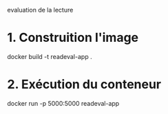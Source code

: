 
evaluation de la lecture

# 1. Construition l'image
docker build -t readeval-app .

# 2. Exécution du conteneur
docker run -p 5000:5000 readeval-app
